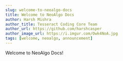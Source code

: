 ```yaml
---
slug: welcome-to-neoalgo-docs
title: Welcome to NeoAlgo Docs
author: Harsh Mishra
author_title: Tesseract Coding Core Team
author_url: https://github.com/harshcasper
author_image_url: https://i.imgur.com/Owk4NoA.jpg
tags: [welcome, neoalgo, announcement]
---
```


Welcome to NeoAlgo Docs!